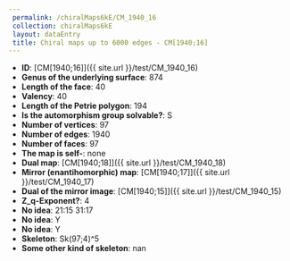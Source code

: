 ```yaml
--- 
 permalink: /chiralMaps6kE/CM_1940_16 
 collection: chiralMaps6kE
 layout: dataEntry
 title: Chiral maps up to 6000 edges - CM[1940;16]
---
```


- **ID**: [CM[1940;16]]({{ site.url }}/test/CM_1940_16)
- **Genus of the underlying surface**: 874
- **Length of the face**: 40
- **Valency**: 40
- **Length of the Petrie polygon**: 194
- **Is the automorphism group solvable?**: S
- **Number of vertices**: 97
- **Number of edges**: 1940
- **Number of faces**: 97
- **The map is self-**: none
- **Dual map**: [CM[1940;18]]({{ site.url }}/test/CM_1940_18)
- **Mirror (enantihomorphic) map**: [CM[1940;17]]({{ site.url }}/test/CM_1940_17)
- **Dual of the mirror image**: [CM[1940;15]]({{ site.url }}/test/CM_1940_15)
- **Z_q-Exponent?**: 4
- **No idea**:  21:15 31:17
- **No idea**: Y
- **No idea**: Y
- **Skeleton**: Sk(97;4)^5
- **Some other kind of skeleton**: nan
